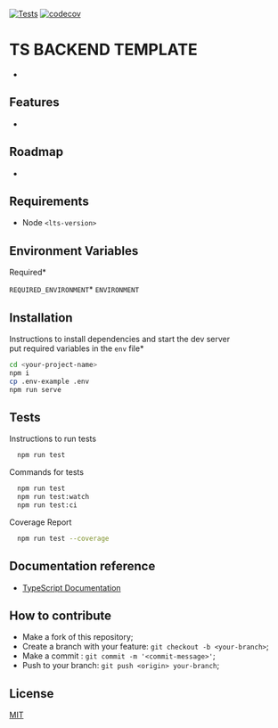 [//]: # ([![MIT License]&#40;https://img.shields.io/apm/l/atomic-design-ui.svg?&#41;]&#40;https://github.com/tterb/atomic-design-ui/blob/master/LICENSEs&#41;)
[![Tests](https://github.com/mpluiz/ts-backend-template/actions/workflows/test.yml/badge.svg)](https://github.com/mpluiz/ts-backend-template/actions/workflows/test.yml)
[![codecov](https://codecov.io/gh/mpluiz/ts-backend-template/branch/master/graph/badge.svg)](https://codecov.io/gh/mpluiz/ts-backend-template)

# TS BACKEND TEMPLATE

-

## Features

- 

## Roadmap

- 

## Requirements
- Node `<lts-version>`

## Environment Variables

Required*

`REQUIRED_ENVIRONMENT`*
`ENVIRONMENT`

## Installation

Instructions to install dependencies and start the dev server\
put required variables in the `env` file*

```bash
cd <your-project-name>
npm i
cp .env-example .env
npm run serve
```

## Tests

Instructions to run tests

```bash
  npm run test
```

Commands for tests

```bash
  npm run test
  npm run test:watch
  npm run test:ci
```

Coverage Report

```bash
  npm run test --coverage
```

## Documentation reference

- [TypeScript Documentation](https://www.typescriptlang.org/docs/)

## How to contribute

- Make a fork of this repository;
- Create a branch with your feature: `git checkout -b <your-branch>`;
- Make a commit : `git commit -m '<commit-message>'`;
- Push to your branch: `git push <origin> your-branch`;

## License

[MIT](https://choosealicense.com/licenses/mit/)
